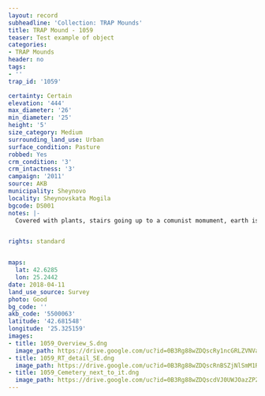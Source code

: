 ```yaml
---
layout: record
subheadline: 'Collection: TRAP Mounds'
title: TRAP Mound - 1059
teaser: Test example of object
categories:
- TRAP Mounds
header: no
tags:
- ''
trap_id: '1059'

certainty: Certain
elevation: '444'
max_diameter: '26'
min_diameter: '25'
height: '5'
size_category: Medium
surrounding_land_use: Urban
surface_condition: Pasture
robbed: Yes
crm_condition: '3'
crm_intactness: '3'
campaign: '2011'
source: AKB
municipality: Sheynovo
locality: Sheynovskata Mogila
bgcode: DS001
notes: |-
  Covered with plants, stairs going up to a comunist momument, earth is mixed, looks like it has been destroyed but replaced.


rights: standard


maps:
  lat: 42.6285
  lon: 25.2442
date: 2018-04-11
land_use_source: Survey
photo: Good
bg_code: ''
akb_code: '5500063'
latitude: '42.681548'
longitude: '25.325159'
images:
- title: 1059_Overview_S.dng
  image_path: https://drive.google.com/uc?id=0B3Rg88wZDQscRy1ncGRLZVNVaFE
- title: 1059_RT_detail_SE.dng
  image_path: https://drive.google.com/uc?id=0B3Rg88wZDQscRnBSZjNlSmM1RmM
- title: 1059_Cemetery_next_to_it.dng
  image_path: https://drive.google.com/uc?id=0B3Rg88wZDQscdVJ0UWJOazZPZE0
---
```

